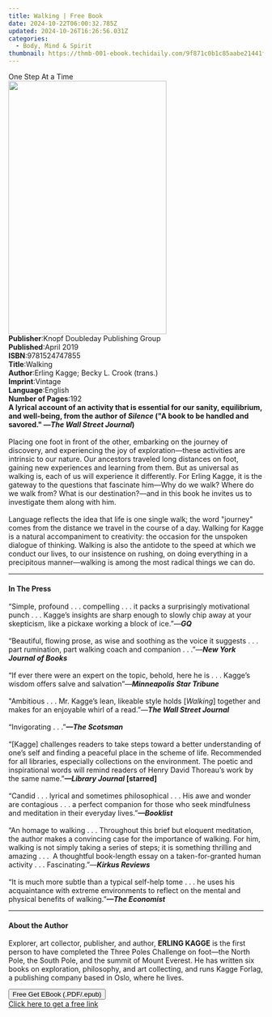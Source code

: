 ```yaml
---
title: Walking | Free Book
date: 2024-10-22T06:00:32.785Z
updated: 2024-10-26T16:26:56.031Z
categories:
  - Body, Mind & Spirit
thumbnail: https://thmb-001-ebook.techidaily.com/9f871c0b1c85aabe21441f02f4e2dd0d1284700fbc9e09743168c0c7b14bf004.jpg
---
```

<main id="book-container">
  <div class="flex flex-col">
    <div class="book-brief flex-1 py-6 px-4 sm:p-6 md:py-10 md:px-8">
      <!-- brief-->
      <div class="book-brief-main">One Step At a Time</div>
    </div>
    <div
      class="book-meta-info flex-1 grid gap-4 col-start-1 col-end-3 row-start-1 sm:mb-6 sm:grid-cols-4 lg:gap-6 lg:col-start-2 lg:row-end-6 lg:row-span-6 lg:mb-0"
    >
      <div
        class="book-meta-info-left place-content-center mt-4 p-4 text-sm leading-6 col-start-2 col-span-2 dark:text-slate-400"
      >
        <img
          class="w-full h-500 object-cover rounded-lg sm:h-255 sm:col-span-2 lg:col-span-full"
          src="https://img-001-ebook.techidaily.com/825967e341d6467f09e5f3843474dc6c3e356be4aaeddf9b559ec5e0fa532b88.jpg"
          alt=""
          width="312"
          height="500"
        />
      </div>
      <div
        class="book-meta-info-right mt-2 col-start-1 row-start-2 col-span-3 self-center"
      >
        <!-- meta data  -->
        <div class="flex flex-col px-4 md:px-8">
          <div class="flex-1">
            <strong>Publisher</strong>:<span class="px-2"
              >Knopf Doubleday Publishing Group</span
            >
          </div>
          <div class="flex-1">
            <strong>Published</strong>:<span class="px-2">April 2019</span>
          </div>
          <div class="flex-1">
            <strong>ISBN</strong>:<span class="px-2">9781524747855</span>
          </div>
          <div class="flex-1">
            <strong>Title</strong>:<span class="px-2">Walking</span>
          </div>
          <div class="flex-1">
            <strong>Author</strong>:<span class="px-2"
              >Erling Kagge; Becky L. Crook (trans.)</span
            >
          </div>
          <div class="flex-1">
            <strong>Imprint</strong>:<span class="px-2">Vintage</span>
          </div>
          <div class="flex-1">
            <strong>Language</strong>:<span class="px-2">English</span>
          </div>
          <div class="flex-1">
            <strong>Number of Pages</strong>:<span class="px-2">192</span>
          </div>
        </div>
      </div>
    </div>
    <div class="book-description flex-1 py-6 px-4 sm:p-6 md:py-10 md:px-8">
      <div class="book-description-main">
        <div accordion-content="" id="description">
          <b
            ><b
              >A lyrical account of an activity that is essential for our
              sanity, equilibrium, and well-being, from the author of
              <i>Silence</i> ("A book to be handled and savored." —<i
                >The&nbsp;Wall Street Journal</i
              >)</b
            ></b
          ><br /><br />Placing one foot in front of the other, embarking on the
          journey of discovery, and experiencing the joy of exploration—these
          activities are intrinsic to our nature. Our ancestors traveled long
          distances on foot, gaining new experiences and learning from them. But
          as universal as walking is, each of us will experience it differently.
          For Erling Kagge, it is the gateway to the questions that fascinate
          him—Why do we walk? Where do we walk from? What is our
          destination?—and in this book he invites us to investigate them along
          with him. <br /><br />Language reflects the idea that life is one
          single walk; the word "journey" comes from the distance we travel in
          the course of a day. Walking for Kagge is a natural accompaniment to
          creativity: the occasion for the unspoken dialogue of thinking.
          Walking is also the antidote to the speed at which we conduct our
          lives, to our insistence on rushing, on doing everything in a
          precipitous manner—walking is among the most radical things we can do.
        </div>
        <div class="accordion-fader"></div>
      </div>
    </div>
    <div class="book-excerpts flex-1 py-6 px-4 sm:p-6 md:py-10 md:px-8">
      <!-- excerpts-->
      <div class="book-excerpts-main">
        <hr />
        <h4 class="placeholder placeholder-heading">
          <span>In The Press</span>
        </h4>
        <p>
          “Simple, profound . . . compelling . . . it packs a surprisingly
          motivational punch . . . Kagge’s insights are sharp enough to slowly
          chip away at your skepticism, like a pickaxe working a block of
          ice.”—<i><b>GQ </b></i><br /><br />“Beautiful, flowing prose, as wise
          and soothing as the voice it suggests . . . part rumination, part
          walking coach and companion . . .”—<i
            ><b>New York Journal of Books</b></i
          ><br />
          &nbsp;<br />
          “If ever there were an expert on the topic, behold, here he is . . .
          Kagge’s wisdom offers salve and salvation”—<i
            ><b>Minneapolis Star Tribune<br /><br /></b></i
          >"Ambitious . . . Mr. Kagge’s lean, likeable style holds
          [<i>Walking</i>] together and makes for an enjoyable whirl of a
          read.”<i>—<b>The Wall Street Journal</b></i
          ><br /><br />“Invigorating . . .”<i><b>—The Scotsman</b></i
          ><br /><br />“[Kagge] challenges readers to take steps toward a better
          understanding of one’s self and finding a peaceful place in the scheme
          of life. Recommended for all libraries, especially collections on the
          environment. The poetic and inspirational words will remind readers of
          Henry David Thoreau’s work by the same name.”<b
            ><i>—Library Journal </i>[starred]</b
          ><br /><br />“Candid . . . lyrical and sometimes philosophical . . .
          His awe and wonder are contagious . . . a perfect companion for those
          who seek mindfulness and meditation in their everyday lives.”<b
            ><i>—Booklist</i></b
          ><br /><br />“An homage to walking . . . Throughout this brief but
          eloquent meditation, the author makes a convincing case for the
          importance of walking. For him, walking is not simply taking a series
          of steps; it is something thrilling and amazing . . .&nbsp; A
          thoughtful book-length essay on a taken-for-granted human activity . .
          . Fascinating.”—<b
            ><i>Kirkus Reviews<br /><br /></i></b
          >“It is much more subtle than a typical self-help tome . . . he uses
          his acquaintance with extreme environments to reflect on the mental
          and physical benefits of walking.”<b
            ><i>—The Economist<br /></i
          ></b>
        </p>
      </div>
    </div>
    <div class="book-about-author flex-1 py-6 px-4 sm:p-6 md:py-10 md:px-8">
      <!-- about author-->
      <div class="book-main-author-main">
        <hr />
        <h4 class="placeholder placeholder-heading">
          <span>About the Author</span>
        </h4>
        <p>
          Explorer, art collector, publisher, and author, <b>ERLING KAGGE</b> is
          the first person to have completed the Three Poles Challenge on
          foot—the North Pole, the South Pole, and the summit of Mount Everest.
          He has written six books on exploration, philosophy, and art
          collecting, and runs Kagge Forlag, a publishing company based in Oslo,
          where he lives.
        </p>
      </div>
    </div>
    <div class="book-free-get flex-1 py-6 px-4 sm:p-6 md:py-10 md:px-8">
      <button
        id="btn-free-get"
        class="bg-blue-500 hover:bg-blue-700 text-white font-bold py-2 px-4 rounded"
      >
        Free Get EBook (.PDF/.epub)
      </button>
      <div id="countdown-display" class="px-2 text-lg mt-2"></div>
      <a
        id="free-link"
        class="hidden bg-blue-500 hover:bg-blue-700 text-white font-bold py-2 px-4 rounded"
        href="https://www.ebooks.com/en-us/book/96315806/walking/erling-kagge/"
        target="_blank"
        >Click here to get a free link</a
      >
    </div>
    <script>
      let countdownTime = 0;
      let countdownInterval = null;
      document
        .getElementById('btn-free-get')
        .addEventListener('click', startCountdown);
      function startCountdown() {
        countdownTime = new Date().getTime() + 60000 * 3;
        countdownInterval = setInterval(updateCountdown, 1000);
        document.getElementById('btn-free-get').disabled = true;
        document
          .getElementById('btn-free-get')
          .classList.add('bg-gray-500', 'cursor-not-allowed');
      }
      function updateCountdown() {
        let currentTime = new Date().getTime();
        let timeLeft = countdownTime - currentTime;
        let secondsLeft = Math.floor(timeLeft / 1000);
        document.getElementById('countdown-display').innerHTML =
          `Remaining time: ${secondsLeft} seconds.`;
        if (secondsLeft <= 0) {
          clearInterval(countdownInterval);
          document.getElementById('btn-free-get').classList.add('hidden');
          document.getElementById('free-link').classList.remove('hidden');
          document.getElementById('countdown-display').innerHTML = '';
        }
      }
    </script>
  </div>
</main>

<ins class="adsbygoogle"
      style="display:block"
      data-ad-client="ca-pub-7571918770474297"
      data-ad-slot="8358498916"
      data-ad-format="auto"
      data-full-width-responsive="true"></ins>
    